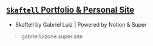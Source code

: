 ## [`Skaftell` Portfolio & Personal Site](https://gabrielluizone.super.site/)
- Skaftell by Gabriel Luiz | Powered by Notion & Super
> gabrielluizone.super.site
